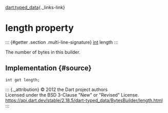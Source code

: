 [dart:typed\_data](../../dart-typed_data/dart-typed_data-library){._links-link}

length property
===============

::: {#getter .section .multi-line-signature}
[int](../../dart-core/int-class) length
:::

The number of bytes in this builder.

Implementation {#source}
--------------

``` {.language-dart data-language="dart"}
int get length;
```

::: {._attribution}
© 2012 the Dart project authors\
Licensed under the BSD 3-Clause \"New\" or \"Revised\" License.\
<https://api.dart.dev/stable/2.18.5/dart-typed_data/BytesBuilder/length.html>
:::
